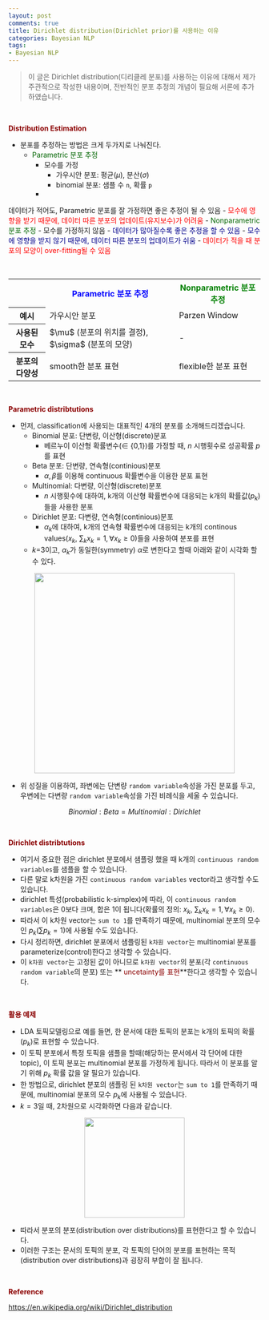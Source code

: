 ```yaml
---
layout: post
comments: true
title: Dirichlet distribution(Dirichlet prior)를 사용하는 이유
categories: Bayesian NLP
tags:
- Bayesian NLP
---
```



> 이 글은 Dirichlet distribution(디리클레 분포)를 사용하는 이유에 대해서 제가 주관적으로 작성한 내용이며, 전반적인 분포 추정의 개념이 필요해 서론에 추가 하였습니다.


<br>

**<span style='color:DarkRed'> Distribution Estimation </span>**


- 분포를 추정하는 방법은 크게 두가지로 나눠진다.
	- <span style='color:Darkgreen'>Parametric 분포 추정</span>
		- 모수를 가정
			- 가우시안 분포: 평균($\mu$), 분산($\sigma$)
			- binomial 분포: 샘플 수 ```n```, 확률 ```p```
		- <span style='color:DarkBlue'>
데이터가 적어도, Parametric 분포를 잘 가정하면 좋은 추정이 될 수 있음</span>
		- <span style='color:red'> 모수에 영향을 받기 때문에, 데이터 따른 분포의 업데이트(유지보수)가 어려움 </span>
	- <span style='color:Darkgreen'>Nonparametric 분포 추정</span>
		- 모수를 가정하지 않음
		- <span style='color:DarkBlue'>데이터가 많아질수록 좋은 추정을 할 수 있음</span>
		- <span style='color:DarkBlue'>모수에 영향을 받지 않기 때문에, 데이터 따른 분포의 업데이트가 쉬움</span>
		- <span style='color:Red'>데이터가 적을 때 분포의 모양이  over-fitting될 수 있음</span>


<br>

<table style="width:100%">
  <tr>
    <th></th>
    <th><span style='color:blue'>Parametric 분포 추정</span></th> 
    <th><span style='color:green'>Nonparametric 분포 추정</span></th>
  </tr>
  <tr>
    <th>예시</th>
    <td> 가우시안 분포 </td> 
    <td> Parzen Window</td>
  </tr>
  <tr>
    <th>사용된 모수</th>
    <td>$\mu$ (분포의 위치를 결정), $\sigma$ (분포의 모양)</td> 
    <td> - </td>
  </tr>
   <tr>
    <th> 분포의 다양성 </th>
    <td> smooth한 분포 표현 </td> 
    <td> flexible한 분포 표현 </td>
  </tr>
</table>


<br>



**<span style='color:DarkRed'> Parametric distribtutions </span>**

- 먼저, classification에 사용되는 대표적인 4개의 분포를 소개해드리겠습니다.
	- Binomial 분포: 단변량, 이산형(discrete)분포
		- 베르누이 이산형 확률변수($\in$ {0,1})를 가정할 때, $n$ 시행횟수로 성공확률 $p$를 표현
	- Beta 분포: 단변량, 연속형(continious)분포
		- $\alpha, \beta$를 이용해 continuous 확률변수을 이용한 분포 표현
	- Multinomial: 다변량, 이산형(discrete)분포
		- $n$ 시행횟수에 대하여, k개의 이산형 확률변수에 대응되는 k개의 확률값($p_k$)들을 사용한 분포
	- Dirichlet 분포: 다변량, 연속형(continious)분포
		- $\alpha_k$에 대하여, k개의 연속형 확률변수에 대응되는 k개의 continous values($x_k$, $\sum_k x_k =1, \forall x_k \geq 0$)들을 사용하여 분포를 표현
    - $k$=3이고, $\alpha_k$가 동일한(symmetry) $\alpha$로 변한다고 할때 아래와 같이 시각화 할 수 있다.

<p align="center"><img width="400" height="auto" src="https://i.imgur.com/3n5MkK2.gifv"></p>

- 위 성질을 이용하여, 좌변에는 단변량 ```random variable```속성을 가진 분포를 두고, 우변에는 다변량 ```random variable```속성을 가진 비례식을 세울 수 있습니다.

$$Binomial: Beta = Multinomial:Dirichlet$$

<br>

**<span style='color:DarkRed'> Dirichlet distribtutions </span>**

- 여기서 중요한 점은 dirichlet 분포에서 샘플링 했을 때 k개의 ```continuous random variables```를 샘플을 할 수 있습니다.
- 다른 말로 k차원을 가진 ```continuous random variables``` vector라고 생각할 수도 있습니다.
- dirichlet 특성(probabilistic k-simplex)에 따라, 이 ```continuous random variables```은 0보다 크며, 합은 1이 됩니다(확률의 정의: $x_k$, $\sum_k x_k =1, \forall x_k \geq 0$).
- 따라서 이 k차원 vector는 ```sum to 1```를 만족하기 때문에, multinomial 분포의 모수인 $p_k$($\sum p_k = 1$)에 사용될 수도 있습니다.
- 다시 정리하면, dirichlet 분포에서 샘플링된 ```k차원 vector```는 multinomial 분포를 parameterize(control)한다고 생각할 수 있습니다.
- 이  ```k차원 vector```는 고정된 값이 아니므로 ```k차원 vector```의 분포(각 ```continuous random variable```의 분포) 또는 **<span style='color:DarkRed'> uncetainty를 표현</span>**한다고 생각할 수 있습니다.

<br>

**<span style='color:DarkRed'> 활용 예제 </span>**



- LDA 토픽모델링으로 예를 들면, 한 문서에 대한 토픽의 분포는 k개의 토픽의 확률($p_k$)로 표현할 수 있습니다.
- 이 토픽 분포에서 특정 토픽을 샘플을 할때(해당하는 문서에서 각 단어에 대한 topic), 이 토픽 분포는 multinomial 분포를 가정하게 됩니다. 따라서 이 분포를 알기 위해 $p_k$ 확률 값을 알 필요가 있습니다.
- 한 방법으로, dirichlet 분포의 샘플링 된 ```k차원 vector```는 ```sum to 1```를 만족하기 때문에, multinomial 분포의 모수 $p_k$에 사용될 수 있습니다.
- $k=3$일 때, 2차원으로 시각화하면 다음과 같습니다.


<p align="center"><img width="200" height="auto" src="https://i.imgur.com/BsW5cmr.png"></p>

- 따라서 분포의 분포(distribution over distributions)를 표현한다고 할 수 있습니다.
- 이러한 구조는 문서의 토픽의 분포, 각 토픽의 단어의 분포를 표현하는 목적(distribution over distributions)과 굉장히 부합이 잘 됩니다.

<br>

**<span style='color:DarkRed'> Reference </span>**

https://en.wikipedia.org/wiki/Dirichlet_distribution

